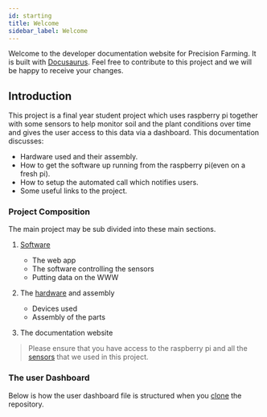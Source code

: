 ```yaml
---
id: starting
title: Welcome
sidebar_label: Welcome
---
```

Welcome to the developer documentation website for Precision Farming. It is built with [Docusaurus](www.docusaurus.com). Feel free to contribute to this project and we will be happy to receive your changes.

## Introduction

This project is a final year student project which uses raspberry pi together with some sensors to help monitor soil and the plant conditions over time and gives the user access to this data via a dashboard.
This documentation discusses:

- Hardware used and their assembly.
- How to get the software up running from the raspberry pi(even on a fresh pi).
- How to setup the automated call which notifies users.
- Some useful links to the project.

### Project Composition

The main project may be sub divided into these main sections.

1. [Software](doc3)
    - The web app
    - The software controlling the sensors
    - Putting data on the WWW

2. The [hardware](sensors) and assembly
    - Devices used
    - Assembly of the parts
3. The documentation website

> Please ensure that you have access to the raspberry pi and all the [sensors](doc5) that we used in this project.

### The user Dashboard

Below is how the user dashboard file is structured when you [clone](https://github.com/effaamponsah/Precision-Farming) the repository.
